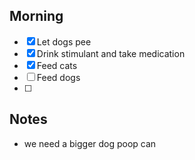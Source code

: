## Morning 
- [x] Let dogs pee
- [x] Drink stimulant and take medication
- [x] Feed cats
- [ ] Feed dogs
- [ ] 

## Notes 
- we need a bigger dog poop can